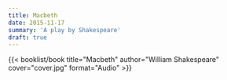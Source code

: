 ```yaml
---
title: Macbeth
date: 2015-11-17
summary: 'A play by Shakespeare'
draft: true
---
```


{{< booklist/book
title="Macbeth"
author="William Shakespeare"
cover="cover.jpg"
format="Audio" >}}
